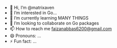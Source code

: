 - 👋 Hi, I’m @matrixaven
- 👀 I’m interested in Go...
- 🌱 I’m currently learning MANY THINGS
- 💞️ I’m looking to collaborate on Go packages
- 📫 How to reach me faizanabbas6200@gmail.com
- 😄 Pronouns: ...
- ⚡ Fun fact: ...

<!---
matrixaven/matrixaven is a ✨ special ✨ repository because its `README.md` (this file) appears on your GitHub profile.
You can click the Preview link to take a look at your changes.
--->
